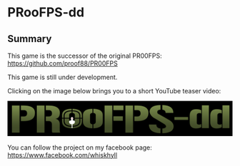 # PRooFPS-dd


## Summary

This game is the successor of the original PR00FPS:
https://github.com/proof88/PR00FPS

This game is still under development.

Clicking on the image below brings you to a short YouTube teaser video:
<p align="center">
  <a href="http://www.youtube.com/watch?feature=player_embedded&v=XPMMzPYjR98" target="_blank"><img src="PR00FPS-dd-logo.png" alt="Click to see the video!"/></a>
</p>

You can follow the project on my facebook page:
https://www.facebook.com/whiskhyll
